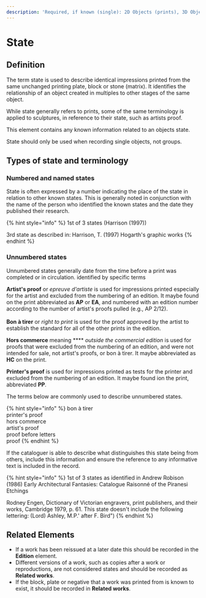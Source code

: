```yaml
---
description: 'Required, if known (single): 2D Objects (prints), 3D Objects'
---
```


# State

## Definition

The term state is used to describe identical impressions printed from the same unchanged printing plate, block or stone (matrix). It identifies the relationship of an object created in multiples to other stages of the same object.

While state generally refers to prints, some of the same terminology is applied to sculptures, in reference to their state, such as artists proof.

This element contains any known information related to an objects state.

State should only be used when recording single objects, not groups.&#x20;

## Types of state and terminology

### Numbered and named states

State is often expressed by a number indicating the place of the state in relation to other known states. This is generally noted in conjunction with the name of the person who identified the known states and the date they published their research.&#x20;

{% hint style="info" %}
1st of 3 states (Harrison (1997))

3rd state as described in: Harrison, T. (1997) Hogarth's graphic works
{% endhint %}

### Unnumbered states

Unnumbered states generally date from the time before a print was completed or in circulation. identified by specific terms

**Artist's proof** or _epreuve d'artiste_ is used for impressions printed especially for the artist and excluded from the numbering of an edition. It maybe found on the print abbreviated as **AP** or **EA**, and numbered with an edition number according to the number of artist's proofs pulled (e.g., AP 2/12).\
\
**Bon à tirer** or _right to print_ is used for the proof approved by the artist to establish the standard for all of the other prints in the edition.

**Hors commerce** meaning **** _outside the commercial edition_ is used for proofs that were excluded from the numbering of an edition, and were not intended for sale, not artist's proofs, or bon à tirer. It maybe abbreviated as **HC** on the print.

**Printer's proof** is used for impressions printed as tests for the printer and excluded from the numbering of an edition. It maybe found ion the print, abbreviated **PP**.

The terms below are commonly used to describe unnumbered states.&#x20;

{% hint style="info" %}
bon à tirer\
printer's proof\
hors commerce\
artist's proof\
proof before letters\
proof
{% endhint %}

If the cataloguer is able to describe what distinguishes this state being from others, include this information and ensure the reference to any informative text is included in the record. &#x20;

{% hint style="info" %}
1st of 3 states as identified in Andrew Robison (1986) Early Architectural Fantasies: Catalogue Raisonné of the Piranesi Etchings

Rodney Engen, Dictionary of Victorian engravers, print publishers, and their works, Cambridge 1979, p. 61. This state doesn't include the following lettering: (Lord) Ashley, M.P.' after F. Bird")
{% endhint %}

## Related Elements

* If a work has been reissued at a later date this should be recorded in the **Edition** element.&#x20;
* Different versions of a work, such as copies after a work or reproductions, are not considered states and should be recorded as **Related works**.&#x20;
* If the block, plate or negative that a work was printed from is known to exist, it should be recorded in **Related works**.&#x20;

